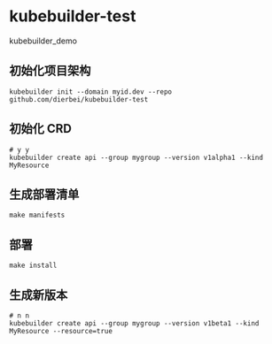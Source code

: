 # kubebuilder-test
kubebuilder_demo

## 初始化项目架构
```shell
kubebuilder init --domain myid.dev --repo github.com/dierbei/kubebuilder-test
```

## 初始化 CRD
```shell
# y y
kubebuilder create api --group mygroup --version v1alpha1 --kind MyResource
```

## 生成部署清单
```shell
make manifests
```

## 部署
```shell
make install
```

## 生成新版本
```shell
# n n
kubebuilder create api --group mygroup --version v1beta1 --kind MyResource --resource=true
```